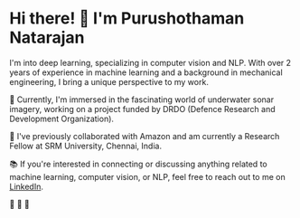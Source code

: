 # Hi there! 👋 I'm Purushothaman Natarajan

I'm into deep learning, specializing in computer vision and NLP. With over 2 years of experience in machine learning and a background in mechanical engineering, I bring a unique perspective to my work.

🔬 Currently, I'm immersed in the fascinating world of underwater sonar imagery, working on a project funded by DRDO (Defence Research and Development Organization).

💼 I've previously collaborated with Amazon and am currently a Research Fellow at SRM University, Chennai, India.

📚 If you're interested in connecting or discussing anything related to machine learning, computer vision, or NLP, feel free to reach out to me on [LinkedIn](https://www.linkedin.com/in/purushothamann/).

🚀 🚀 🚀
